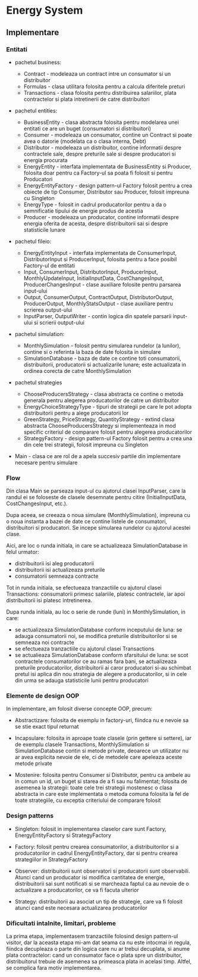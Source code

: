 # Energy System

## Implementare

### Entitati

- pachetul business:
    * Contract - modeleaza un contract intre un consumator si un distribuitor
    * Formulas - clasa utilitara folosita pentru a calcula diferitele preturi
    * Transactions - clasa folosita pentru distribuirea salariilor, plata
    contractelor si plata intretinerii de catre distribuitori
      
- pachetul entities:
    * BusinessEntity - clasa abstracta folosita pentru modelarea unei entitati 
      ce are un buget (consumatori si distribuitori)
    * Consumer - modeleaza un consumator, contine un Contract si poate avea
    o datorie (modelata ca o clasa interna, Debt)
    * Distributor - modeleaza un distribuitor, contine informatii despre 
      contractele sale, despre preturile sale si despre producatori si energia 
      procurata
    * EnergyEntity - interfata implementata de BusinessEntity si Producer, 
      folosita doar pentru ca Factory-ul sa poata fi folosit si pentru
      Producatori
    * EnergyEntityFactory - design pattern-ul Factory folosit pentru a crea
      obiecte de tip Consumer, Distributor sau Producer, folosit impreuna
      cu Singleton
    * EnergyType - folosit in cadrul producatorilor pentru a da o semnificatie
      tipului de energie produs de acestia
    * Producer - modeleaza un producator, contine informatii despre energia
      oferita de acesta, despre distribuitorii sai si despre statisticile
      lunare
      
- pachetul fileio:
    * EnergyEntityInput - interfata implementata de ConsumerInput, 
      DistributorInput si ProducerInput, folosita pentru a face posibil
      Factory-ul de entitati
    * Input, ConsumerInput, DistributorInput, ProducerInput, 
      MonthlyUpdateInput, InitialInputData, CostChangesInput,
      ProducerChangesInput - clase auxiliare folosite pentru parsarea
      input-ului
    * Output, ConsumerOutput, ContractOutput, DistributorOutput,
      ProducerOutput, MonthlyStatsOutput - clase auxiliare pentru scrierea 
      output-ului
    * InputParser, OutputWriter - contin logica din spatele parsarii
      input-ului si scrierii output-ului
      
- pachetul simulation:
    * MonthlySimulation - folosit pentru simularea rundelor (a lunilor),
      contine si o referinta la baza de date folosita in simulare
    * SimulationDatabase - baza de date  ce contine toti consumatorii, 
      distribuitorii, producatorii si  actualizarile lunare; este actualizata
      in ordinea corecta de catre MonthlySimulation

- pachetul strategies
    * ChooseProducersStrategy - clasa abstracta ce contine o metoda generala
      pentru alegerea producatorilor de catre un distribuitor
    * EnergyChoiceStrategyType - tipuri de strategii pe care le pot adopta
    distribuitorii pentru a alege producatorii lor
    * GreenStrategy, PriceStrategy, QuantityStrategy - extind clasa abstracta
      ChooseProducersStrategy si implementeaza in mod specific criteriul de
      comparare folosit pentru alegerea producatorilor
    * StrategyFactory - design pattern-ul Factory folosit pentru a crea
      una din cele trei strategii, folosit impreuna cu Singleton

* Main - clasa ce are rol de a apela succesiv partile din implementare
necesare pentru simulare
  
### Flow

Din clasa Main se parseaza input-ul cu ajutorul clasei InputParser, care la
randul ei se foloseste de clasele desemnate pentru citire (InitialInputData,
CostChangesInput, etc.).

Dupa aceea, se creeaza o noua simulare (MonthlySimulation), impreuna cu o
noua instanta a bazei de date ce contine listele de consumatori, distribuitori
si producatori. Se incepe simularea rundelor cu ajutorul acestei clase.

Aici, are loc o runda initiala, in care se actualizeaza SimulationDatabase 
in felul urmator:
- distribuitorii isi aleg producatorii
- distribuitorii isi actualizeaza preturile
- consumatorii semneaza contracte

Tot in runda initiala, se efectueaza tranzactiile cu ajutorul clasei
Transactions: consumatorii primesc salariile, platesc contractele, iar apoi
distribuitorii isi platesc intretinerea.

Dupa runda initiala, au loc o serie de runde (luni) in MonthlySimulation, 
in care:
- se actualizeaza SimulationDatabase conform inceputului de luna: se adauga 
  consumatorii noi, se modifica preturile distribuitorilor si se semneaza noi
  contracte
- se efectueaza tranzactiile cu ajutorul clasei Transactions
- se actualieaza SimulationDatabase conform sfarsitului de luna: se scot
  contractele consumatorilor ce au ramas fara bani, se actualizeaza preturile
  producatorilor, distribuitorii ai caror producatori si-au schimbat pretul
  isi aplica din nou strategia de alegere a producatorilor, si in cele din
  urma se adauga statisticile lunii pentru producatori


### Elemente de design OOP

In implementare, am folosit diverse concepte OOP, precum:

- Abstractizare: folosita de exemplu in factory-uri, fiindca nu e nevoie
  sa se stie exact tipul returnat

- Incapsulare: folosita in aproape toate clasele (prin gettere si settere),
  iar de exemplu clasele Transactions, MonthlySimulation si SimulationDatabase
  contin si metode private, deoarece un utilizator nu ar avea explicita
  nevoie de ele, ci de metodele care apeleaza aceste metode private

- Mostenire: folosita pentru Consumer si Distributor, pentru ca ambele au
  in comun un id, un buget si starea de a fi sau nu falimentat; folosita
  de asemenea la strategii: toate cele trei strategii mostenesc o clasa
  abstracta in care este implementata o metoda comuna folosita la fel de
  toate strategiile, cu exceptia criteriului de comparare folosit

### Design patterns

- Singleton: folosit in implementarea claselor care sunt Factory, 
  EnergyEntityFactory si StrategyFactory
  
- Factory: folosit pentru crearea consumatorilor, a distribuitorilor si
  a producatorilor in cadrul EnergyEntityFactory, dar si pentru crearea
  strategiilor in StrategyFactory
  
- Observer: distribuitorii sunt observatori si producatorii sunt observabili.
  Atunci cand un producator isi modifica cantitatea de energie, 
  distribuitorii sai sunt notificati si se marcheaza faptul ca au nevoie
  de o actualizare a producatorilor, ce va fi facuta ulterior
  
- Strategy: distribuitorii au asociat un tip de strategie, care va fi folosit
  atunci cand este necesara actualizarea producatorilor

### Dificultati intalnite, limitari, probleme

La prima etapa, implementasem tranzactiile folosind design pattern-ul visitor,
dar la aceasta etapa mi-am dat seama ca nu este intocmai in regula, fiindca
decupleaza o parte din logica care nu ar trebui decuplata, si anume plata
contractelor: cand un consumator face o plata spre un distribuitor,
distribuitorul trebuie de asemenea sa primeasca plata in acelasi timp. Altfel,
se complica fara motiv implementarea.
